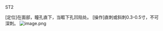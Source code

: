 ST2

[定位]在面部，瞳孔直下，当眶下孔凹陷处。
[操作]直刺或斜刺0.3-0.5寸，不可深刺。
![image.png](https://picgo18719498306.oss-cn-guangzhou.aliyuncs.com/20250423115721765.png)
